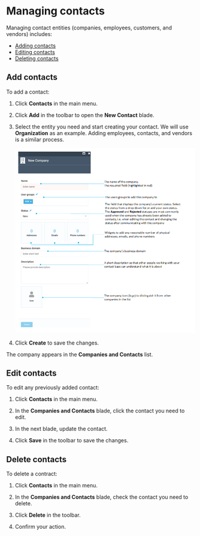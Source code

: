 ﻿# Managing contacts

Managing contact entities (companies, employees, customers, and vendors) includes:

* [Adding contacts](managing-contacts.md#adding-contacts)
* [Editing contacts](managing-contacts.md#editing-contacts)
* [Deleting contacts](managing-contacts.md#deleting-contacts)

## Add contacts

To add a contact:

1. Click **Contacts** in the main menu.

1. Click **Add** in the toolbar to open the **New Contact** blade.

1. Select the entity you need and start creating your contact. We will use **Organization** as an example. Adding employees, contacts, and vendors is a similar process.

	![enter image description here](media/new_company_screen.png)

1. Click **Create** to save the changes.

The company appears in the **Companies and Contacts** list.

## Edit contacts

To edit any previously added contact:

1. Click **Contacts** in the main menu.

1. In the **Companies and Contacts** blade, click the contact you need to edit. 

1. In the next blade, update the contact.

1. Click **Save** in the toolbar to save the changes.

## Delete contacts

To delete a contract:

1. Click **Contacts** in the main menu.

1. In the **Companies and Contacts** blade, check the contact you need to delete. 

1. Click **Delete** in the toolbar.

1. Confirm your action.